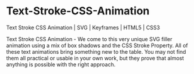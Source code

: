 # Text-Stroke-CSS-Animation
Text Stroke CSS Animation | SVG  | Keyframes | HTML5 | CSS3

Text Stroke CSS Animation - We come to this very unique SVG filler animation using a mix of box shadows and the CSS Stroke Property. All of these text animations bring something new to the table. You may not find them all practical or usable in your own work, but they prove that almost anything is possible with the right approach.
